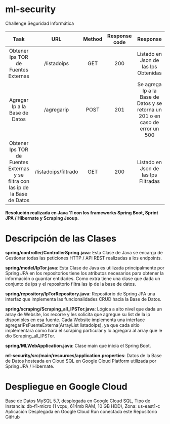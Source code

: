 # ml-security
Challenge Seguridad Informática

| Task | URL | Method | Response code | Response |
|:----:|:---:|:------:|:-------------:|:--------:|
| Obtener Ips TOR de Fuentes Externas| /listadoips | GET | 200 | Listado en Json de las Ips Obtenidas|
| Agregar Ip a la Base de Datos | /agregarip | POST | 201 | Se agrega Ip a la Base de Datos y se retorna un 201 o en caso de error un 500 | 
| Obtener Ips TOR de Fuentes Externas y se filtra con las ip de la Base de Datos | /listadoips/filtrado | GET | 200 | Listado en Json de las Ips Filtradas |

**Resolución realizada en Java 11 con los frameworks Spring Boot, Sprint JPA / Hibernate y Scraping Jsoup.**

# Descripción de las Clases

**spring/controller/ControllerSpring.java**: Esta Clase de Java se encarga de Gestionar todas las peticiones HTTP / API REST realizadas a los endpoints.

**spring/model/IpTor.java**: Esta Clase de Java es utilizada principalmente por Spring JPA en los repositorios tiene los atributos necesarios para obtener la información o guardar entidades. Como extra tiene una clase que dada un conjunto de ips y el repositorio filtra las ip de la base de datos.

**spring/repository/IpTorRepository.java**: Repositorio de Spring JPA una interfaz que implementa las funcionalidades CRUD hacia la Base de Datos.

**spring/scraping/Scraping_all_IPSTor.java**: Lógica a alto nivel que dada un array de Website, los recorre y les solicita que agregue su list de la ip disponibles en esa fuente. Cada Website implementa una interface agregarIPsFuenteExterna(ArrayList<String> listadoIps), ya que cada sitio implementara como hara el scraping particular y lo agregara al array que le dio Scraping_all_IPSTor.
  
**spring/MLWebApplication.java**: Clase main que inicia el Spring Boot.

**ml-security/src/main/resources/application.properties**: Datos de la Base de Datos hosteada en Cloud SQL en Google Cloud Platform utilizada por Spring JPA / Hibernate.

# Despliegue en Google Cloud
Base de Datos MySQL 5.7, desplegada en Google Cloud SQL, Tipo de Instancia: db-f1-micro (1 vcpu, 614mb RAM, 10 GB HDD), Zona: us-east1-c
Aplicación Desplegada en Google Cloud Run conectada este Repositorio GitHub 
